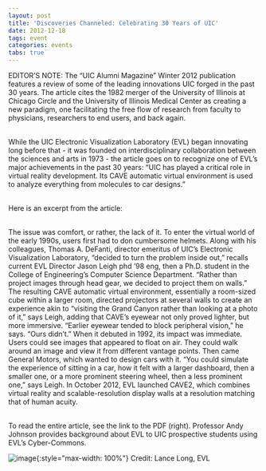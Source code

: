 ```yaml
---
layout: post
title: 'Discoveries Channeled: Celebrating 30 Years of UIC'
date: 2012-12-18
tags: event
categories: events
tabs: true
---
```


EDITOR&rsquo;S NOTE: The &ldquo;UIC Alumni Magazine&rdquo; Winter 2012 publication features a review of some of the leading innovations UIC forged in the past 30 years. The article cites the 1982 merger of the University of Illinois at Chicago Circle and the University of Illinois Medical Center as creating a new paradigm, one facilitating the free flow of research from faculty to physicians, researchers to end users, and back again.<br><br>
 
While the UIC Electronic Visualization Laboratory (EVL) began innovating long before that - it was founded on interdisciplinary collaboration between the sciences and arts in 1973 - the article goes on to recognize one of EVL&rsquo;s major achievements in the past 30 years: &ldquo;UIC has played a critical role in virtual reality development. Its CAVE automatic virtual environment is used to analyze everything from molecules to car designs.&rdquo;<br><br>

Here is an excerpt from the article:<br><br>

The issue was comfort, or rather, the lack of it. To enter the virtual world of the early 1990s, users first had to don cumbersome helmets. Along with his colleagues, Thomas A. DeFanti, director emeritus of UIC&rsquo;s Electronic Visualization Laboratory, &ldquo;decided to turn the problem inside out,&rdquo; recalls current EVL Director Jason Leigh phd &rsquo;98 eng, then a Ph.D. student in the College of Engineering&rsquo;s Computer Science Department. &ldquo;Rather than project images through head gear, we decided to project them on walls.&rdquo; The resulting CAVE automatic virtual environment, essentially a room-sized cube within a larger room, directed projectors at several walls to create an experience akin to &ldquo;visiting the Grand Canyon rather than looking at a photo of it,&rdquo; says Leigh, adding that CAVE&rsquo;s eyewear not only proved lighter, but more immersive. &ldquo;Earlier eyewear tended to block peripheral vision,&rdquo; he says. &ldquo;Ours didn&rsquo;t.&rdquo; When it debuted in 1992, its impact was immediate. Users could see images that appeared to float on air. They could walk around an image and view it from different vantage points. Then came General Motors, which wanted to design cars with it. &ldquo;You could simulate the experience of sitting in a car, how it felt with a larger dashboard, then a smaller one, or a more prominent steering wheel, then a less prominent one,&rdquo; says Leigh. In October 2012, EVL launched CAVE2, which combines virtual reality and scalable-resolution display walls at a resolution matching that of human acuity.<br><br>

To read the entire article, see the link to the PDF (right).
Professor Andy Johnson provides background about EVL to UIC prospective students using EVL&rsquo;s Cyber-Commons.

![image](https://www.evl.uic.edu/output/originals/uicalumnidecember.png-srcw.jpg){:style="max-width: 100%"}
Credit: Lance Long, EVL

